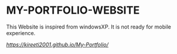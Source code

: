 # MY-PORTFOLIO-WEBSITE

This Website is inspired from windowsXP.
It is not ready for mobile experience.

*https://kireeti2001.github.io/My-Portfolio/*
